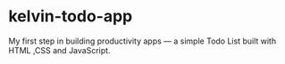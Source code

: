 # kelvin-todo-app
My first step in building productivity apps — a simple Todo List built with HTML ,CSS  and JavaScript.
